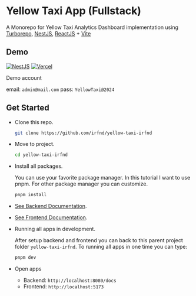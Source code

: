 # Yellow Taxi App (Fullstack)

A Monorepo for Yellow Taxi Analytics Dashboard implementation using [Turborepo](https://turbo.build/repo/docs), [NestJS](https://nestjs.com/), [ReactJS](https://react.dev/) + [Vite](https://vite.dev/)

## Demo

[![NestJS](https://img.shields.io/badge/open%20backend-%23E0234E.svg?style=for-the-badge&logo=nestjs&logoColor=white)](https://yellow-taxi-api-irfnd.vercel.app/docs)
[![Vercel](https://img.shields.io/badge/open%20frontend-%23000000.svg?style=for-the-badge&logo=vercel&logoColor=white)](https://yellow-taxi-irfnd.vercel.app)

Demo account

email: `admin@mail.com` pass: `YellowTaxi@2024`

## Get Started

- Clone this repo.
  ```bash
  git clone https://github.com/irfnd/yellow-taxi-irfnd
  ```
- Move to project.
  ```bash
  cd yellow-taxi-irfnd
  ```
- Install all packages.

  You can use your favorite package manager. In this tutorial I want to use pnpm. For other package manager you can customize.

  ```bash
  pnpm install
  ```

- [See Backend Documentation](https://github.com/irfnd/yellow-taxi-irfnd/tree/master/apps/backend#yellow-taxi-backend).
- [See Frontend Documentation](https://github.com/irfnd/yellow-taxi-irfnd/tree/master/apps/frontend#yellow-taxi-frontend).
- Running all apps in development.

  After setup backend and frontend you can back to this parent project folder `yellow-taxi-irfnd`. To running all apps in one time you can type:

  ```bash
  pnpm dev
  ```

- Open apps
  - Backend: `http://localhost:8080/docs`
  - Frontend: `http://localhost:5173`
